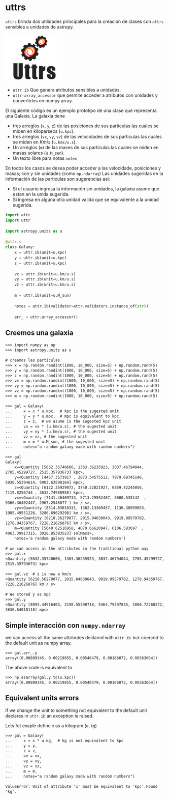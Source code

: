 # uttrs

`uttrs` brinda dos utilidades principales para la creación de clases con `attrs` sensibles a unidades de astropy.

![img](res/ugly_logo.png)

- `uttr.ib` Que genera atributos sensibles a unidades.
- `uttr-array_accessor` que permite acceder a atributos con unidades y convertirlos en numpy array.

El siguiente código es un ejemplo prototipo de una clase que representa una Galaxia.
La galaxia tiene

- tres arreglos (`x`, `y`, `z`) de las posiciones de sus particulas las cuales se miden en kiloparsecs (`u.kpc`).
- tres arreglos (`vx`, `vy`, `vz`) de las velocidades de sus particulas las cuales se miden en $Km/s$ (`u.kms/u.s`).
- Un arreglos (`m`) de las mases de sus particulas las cuales se miden en masas solares (`u.M_sun`).
- Un texto libre para notas `notes`

En todos los casos se desea poder acceder a las velocidade, posiciones y masas; con y sin unidades (como `np.ndarray`)
Las unidades sugeridas en la información de las particulas son sugerencias asi:

- Si el usuario ingresa la informacón sin unidades, la galaxia asume que estan en la unida sugerida.
- Si ingresa en alguna otra unidad valida que se equivalente a la unidad sugerida.


```python
import attr
import uttr

import astropy.units as u

@attr.s
class Galaxy:
    x = uttr.ib(unit=u.kpc)
    y = uttr.ib(unit=u.kpc)
    z = uttr.ib(unit=u.kpc)

    vx = uttr.ib(unit=u.km/u.s)
    vy = uttr.ib(unit=u.km/u.s)
    vz = uttr.ib(unit=u.km/u.s)

    m = uttr.ib(unit=u.M_sun)

    notes = attr.ib(validator=attr.validators.instance_of(str))

    arr_ = uttr.array_accessor()
```

## Creemos una galaxia

```pycon
>>> import numpy as np
>>> import astropy.units as u

# creamos las particulas
>>> x = np.random.randint(1000, 10_000, size=5) + np.random.rand(5)
>>> y = np.random.randint(1000, 10_000, size=5) + np.random.rand(5)
>>> z = np.random.randint(1000, 10_000, size=5) + np.random.rand(5)
>>> vx = np.random.randint(1000, 10_000, size=5) + np.random.rand(5)
>>> vy = np.random.randint(1000, 10_000, size=5) + np.random.rand(5)
>>> vz = np.random.randint(1000, 10_000, size=5) + np.random.rand(5)
>>> m = np.random.randint(1000, 10_000, size=5) + np.random.rand(5)

>>> gal = Galaxy(
...     x = x * u.kpc,  # kpc is the sugested unit
...     y = y * u.mpc,  # mpc is equivalent to kpc
...     z = z,  # we asume is the sugested kpc unit
...     vx = vx * (u.km/u.s), # the sugested unit
...     vy = vy * (u.km/u.s), # the sugested unit
...     vz = vz, # the sugested unit
...     m = m * u.M_sun, # the sugested unit
...     notes="a random galaxy made with random numbers")

>>> gal
Galaxy(
    x=<Quantity [5632.35740606, 1363.36235923, 3037.46794044, 2785.45299727, 2515.35793673] kpc>,
    y=<Quantity [4457.3573917 , 2873.54575512, 7979.68745148, 5930.55394614, 5903.63598164] mpc>,
    z=<Quantity [6122.35929872, 3740.22821927, 6859.42245056, 7119.8256744 , 3632.74980958] kpc>,
    vx=<Quantity [7141.40469733, 5713.29552487, 5000.535142  , 9366.36402447, 2967.2546077 ] km / s>,
    vy=<Quantity [8514.83018331, 1362.13309457, 1136.30959053, 1985.49551226, 3286.69029298] km / s>,
    vz=<Quantity [6218.56279077, 2015.04638043, 9919.99579782, 1278.94359767, 7228.21626876] km / s>,
    m=<Quantity [5640.62516958, 4070.66620947, 6106.583697  , 4063.39917315, 3028.85393523] solMass>,
    notes='a random galaxy made with random numbers')

# we can access al the attributes in the traditional python way
>>> gal.x
<Quantity [5632.35740606, 1363.36235923, 3037.46794044, 2785.45299727, 2515.35793673] kpc>

>>> gal.vz  # z is now a km/s
<Quantity [6218.56279077, 2015.04638043, 9919.99579782, 1278.94359767, 7228.21626876] km / s>

# We stored y as mpc
>>> gal.y
<Quantity [8093.44916403, 2198.55398718, 5464.79397835, 1860.72260272, 3636.64010118] mpc>

```


## Simple interacción con `numpy.ndarray`

we can access all the same attributes declared with `uttr.ib but` coerced to the default unit as numpy array.

```pycon
>>> gal.arr_.y
array([0.00809345, 0.00219855, 0.00546479, 0.00186072, 0.00363664])
```

The above code is equivalent to

```pycon
>>> np.asarray(gal.y.to(u.kpc))
array([0.00809345, 0.00219855, 0.00546479, 0.00186072, 0.00363664])
```

## Equivalent units errors

If we change the unit to something not equivalent to the default unit
declares in `uttr.ib` an exception is raised.

Lets fot exaple define `x` as a kilogram (`u.kg`)

```pycon
>>> gal = Galaxy(
...     x = x * u.kg,  # kg is not equivalent to kpc
...     y = y,
...     z = z,
...     vx = vx,
...     vy = vy,
...     vz = vz,
...     m = m,
...     notes="a random galaxy made with random numbers")

ValueError: Unit of attribute 'x' must be equivalent to 'kpc'.Found 'kg'.
```
